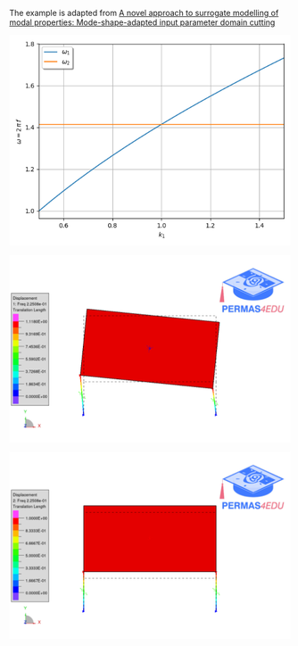 The example is adapted from [A novel approach to surrogate modelling of modal properties: Mode-shape-adapted input parameter domain cutting](https://doi.org/10.1016/j.ymssp.2025.113381)

![Sampling](Sampling.png)

![mode_01a.gif](mode_01a.gif "First mode k1=k2=1.0")

![mode_02a.gif](mode_02a.gif "Second mode k1=k2=1.0")
